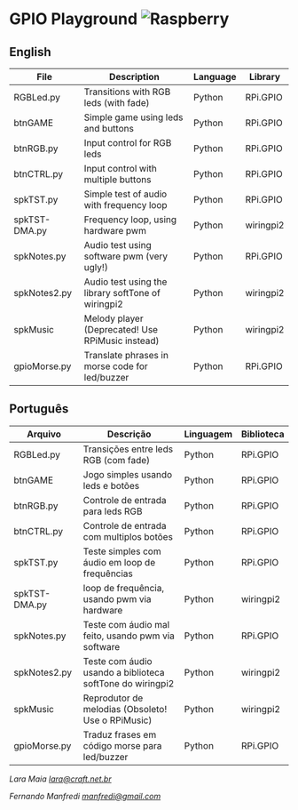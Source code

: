 # GPIO Playground ![Raspberry](http://lara.craft.net.br/raspberry/rasplogo.gif "Raspberry")

## English

| File          | Description                                               | Language  | Library    |
|---------------|-----------------------------------------------------------|-----------|------------|
| RGBLed.py     | Transitions with RGB leds (with fade)                     | Python    | RPi.GPIO   |
| btnGAME       | Simple game using leds and buttons                        | Python    | RPi.GPIO   |
| btnRGB.py     | Input control for RGB leds                                | Python    | RPi.GPIO   |
| btnCTRL.py    | Input control with multiple buttons                       | Python    | RPi.GPIO   |
| spkTST.py     | Simple test of audio with frequency loop                  | Python    | RPi.GPIO   |
| spkTST-DMA.py | Frequency loop, using hardware pwm                        | Python    | wiringpi2  |
| spkNotes.py   | Audio test using software pwm (very ugly!)                | Python    | RPi.GPIO   |
| spkNotes2.py  | Audio test using the library softTone of wiringpi2        | Python    | wiringpi2  |
| spkMusic      | Melody player (Deprecated! Use RPiMusic instead)          | Python    | wiringpi2  |
| gpioMorse.py  | Translate phrases in morse code for led/buzzer            | Python    | RPi.GPIO   |

## Português

| Arquivo       | Descrição                                                 | Linguagem | Biblioteca |
|---------------|-----------------------------------------------------------|-----------|------------|
| RGBLed.py     | Transições entre leds RGB (com fade)                      | Python    | RPi.GPIO   |
| btnGAME       | Jogo simples usando leds e botões                         | Python    | RPi.GPIO   |
| btnRGB.py     | Controle de entrada para leds RGB                         | Python    | RPi.GPIO   |
| btnCTRL.py    | Controle de entrada com multiplos botões                  | Python    | RPi.GPIO   |
| spkTST.py     | Teste simples com áudio em loop de frequências            | Python    | RPi.GPIO   |
| spkTST-DMA.py | loop de frequência, usando pwm via hardware               | Python    | wiringpi2  |
| spkNotes.py   | Teste com áudio mal feito, usando pwm via software        | Python    | RPi.GPIO   |
| spkNotes2.py  | Teste com áudio usando a biblioteca softTone do wiringpi2 | Python    | wiringpi2  |
| spkMusic      | Reprodutor de melodias (Obsoleto! Use o RPiMusic)         | Python    | wiringpi2  |
| gpioMorse.py  | Traduz frases em código morse para led/buzzer             | Python    | RPi.GPIO   |

*Lara Maia <lara@craft.net.br>*

*Fernando Manfredi <manfredi@gmail.com>*
